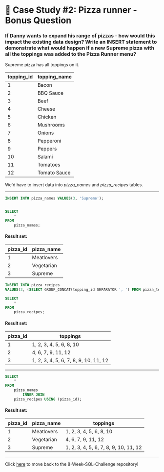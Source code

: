 # :pizza: Case Study #2: Pizza runner - Bonus Question

### If Danny wants to expand his range of pizzas - how would this impact the existing data design? Write an INSERT statement to demonstrate what would happen if a new Supreme pizza with all the toppings was added to the Pizza Runner menu?

Supreme pizza has all toppings on it.

| topping_id | topping_name |
|------------|--------------|
| 1          | Bacon        |
| 2          | BBQ Sauce    |
| 3          | Beef         |
| 4          | Cheese       |
| 5          | Chicken      |
| 6          | Mushrooms    |
| 7          | Onions       |
| 8          | Pepperoni    |
| 9          | Peppers      |
| 10         | Salami       |
| 11         | Tomatoes     |
| 12         | Tomato Sauce |

We'd have to insert data into *pizza_names* and *pizza_recipes* tables.

***

```sql
INSERT INTO pizza_names VALUES(3, 'Supreme');


SELECT 
    *
FROM
    pizza_names;
``` 

#### Result set:
| pizza_id | pizza_name |
|----------|------------|
| 1        | Meatlovers |
| 2        | Vegetarian |
| 3        | Supreme    |

```sql
INSERT INTO pizza_recipes
VALUES(3, (SELECT GROUP_CONCAT(topping_id SEPARATOR ', ') FROM pizza_toppings));
``` 

```sql
SELECT 
    *
FROM
    pizza_recipes;
``` 

#### Result set:
| pizza_id | toppings                              |
|----------|---------------------------------------|
| 1        | 1, 2, 3, 4, 5, 6, 8, 10               |
| 2        | 4, 6, 7, 9, 11, 12                    |
| 3        | 1, 2, 3, 4, 5, 6, 7, 8, 9, 10, 11, 12 |

*** 

```sql
SELECT 
    *
FROM
    pizza_names
        INNER JOIN
    pizza_recipes USING (pizza_id);
``` 

#### Result set:
| pizza_id | pizza_name | toppings                              |
|----------|------------|---------------------------------------|
| 1        | Meatlovers | 1, 2, 3, 4, 5, 6, 8, 10               |
| 2        | Vegetarian | 4, 6, 7, 9, 11, 12                    |
| 3        | Supreme    | 1, 2, 3, 4, 5, 6, 7, 8, 9, 10, 11, 12 |

***

Click [here](https://github.com/Akama-EO/sql-portfolio-projects) to move back to the 8-Week-SQL-Challenge repository!